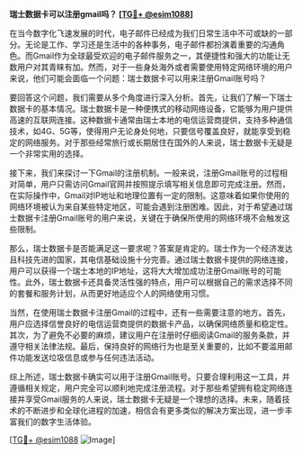 **瑞士数据卡可以注册gmail吗？ [[TG💪+ @esim1088](https://t.me/s/esim1088)]**

在当今数字化飞速发展的时代，电子邮件已经成为我们日常生活中不可或缺的一部分。无论是工作、学习还是生活中的各种事务，电子邮件都扮演着重要的沟通角色。而Gmail作为全球最受欢迎的电子邮件服务之一，其便捷性和强大的功能让无数用户对其青睐有加。然而，对于一些身处海外或者需要使用特定网络环境的用户来说，他们可能会面临一个问题：瑞士数据卡可以用来注册Gmail账号吗？

要回答这个问题，我们需要从多个角度进行深入分析。首先，让我们了解一下瑞士数据卡的基本情况。瑞士数据卡是一种便携式的移动网络设备，它能够为用户提供高速的互联网连接。这种数据卡通常由瑞士本地的电信运营商提供，支持多种通信技术，如4G、5G等，使得用户无论身处何地，只要信号覆盖良好，就能享受到稳定的网络服务。对于那些经常旅行或长期居住在国外的人来说，瑞士数据卡无疑是一个非常实用的选择。

接下来，我们来探讨一下Gmail的注册机制。一般来说，注册Gmail账号的过程相对简单，用户只需访问Gmail官网并按照提示填写相关信息即可完成注册。然而，在实际操作中，Gmail对IP地址和地理位置有一定的限制。这意味着如果你使用的网络环境被认为来自某些特定地区，可能会遇到注册困难。因此，对于希望通过瑞士数据卡注册Gmail账号的用户来说，关键在于确保所使用的网络环境不会触发这些限制。

那么，瑞士数据卡是否能满足这一要求呢？答案是肯定的。瑞士作为一个经济发达且科技先进的国家，其电信基础设施十分完善。通过瑞士数据卡提供的网络连接，用户可以获得一个瑞士本地的IP地址，这将大大增加成功注册Gmail账号的可能性。此外，瑞士数据卡还具备灵活性强的特点，用户可以根据自己的需求选择不同的套餐和服务计划，从而更好地适应个人的网络使用习惯。

当然，在使用瑞士数据卡注册Gmail的过程中，还有一些需要注意的地方。首先，用户应选择信誉良好的电信运营商提供的数据卡产品，以确保网络质量和稳定性。其次，为了避免不必要的麻烦，建议用户在注册时仔细阅读Gmail的服务条款，并遵守相关法律法规。最后，保持良好的网络行为也是至关重要的，比如不要滥用邮件功能发送垃圾信息或参与任何违法活动。

综上所述，瑞士数据卡确实可以用于注册Gmail账号。只要合理利用这一工具，并遵循相关规定，用户完全可以顺利地完成注册流程。对于那些希望拥有稳定网络连接并享受Gmail服务的人来说，瑞士数据卡无疑是一个理想的选择。未来，随着技术的不断进步和全球化进程的加速，相信会有更多类似的解决方案出现，进一步丰富我们的数字生活体验。

[[TG💪+ @esim1088](https://t.me/s/esim1088) ![Image](https://i.postimg.cc/4NQfJmqS/Snipaste-2025-05-13-00-14-12.png)]